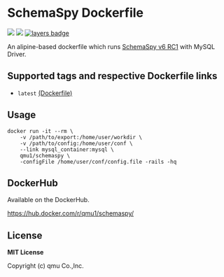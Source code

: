 # SchemaSpy Dockerfile 

![](https://img.shields.io/docker/pulls/qmu1/schemaspy.svg)
![](https://img.shields.io/docker/build/qmu1/schemaspy.svg)
[![layers badge](https://images.microbadger.com/badges/image/qmu1/schemaspy.svg)](https://microbadger.com/images/qmu1/schemaspy)

An alipine-based dockerfile which runs [SchemaSpy v6 RC1](https://github.com/schemaspy/schemaspy) with MySQL Driver.

## Supported tags and respective Dockerfile links

* `latest` [(Dockerfile)](https://github.com/qmu/dockerfiles/blob/master/src/schemaspy/Dockerfile)

## Usage

```
docker run -it --rm \
    -v /path/to/export:/home/user/workdir \
    -v /path/to/config:/home/user/conf \
    --link mysql_container:mysql \
    qmu1/schemaspy \
    -configFile /home/user/conf/config.file -rails -hq
```

## DockerHub

Available on the DockerHub.

https://hub.docker.com/r/qmu1/schemaspy/

## License 

**MIT License**

Copyright (c) qmu Co.,Inc.
